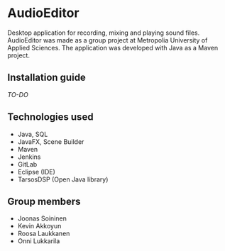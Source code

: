 # AudioEditor

Desktop application for recording, mixing and playing sound files. AudioEditor was made as a group project at Metropolia University of Applied Sciences. The application was developed with Java as a Maven project.

## Installation guide

*TO-DO*

## Technologies used

- Java, SQL
- JavaFX, Scene Builder
- Maven
- Jenkins
- GitLab
- Eclipse (IDE)
- TarsosDSP (Open Java library)

## Group members

- Joonas Soininen 
- Kevin Akkoyun
- Roosa Laukkanen
- Onni Lukkarila
